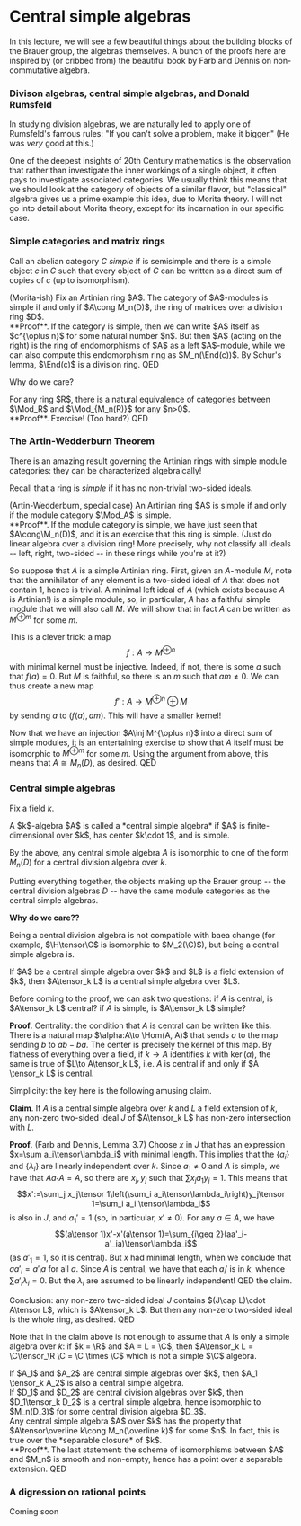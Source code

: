 # Central simple algebras

In this lecture, we will see a few beautiful things about the building blocks of the Brauer group, the algebras themselves. A bunch of the proofs here are inspired by (or cribbed from) the beautiful book by Farb and Dennis on non-commutative algebra.

### Divison algebras, central simple algebras, and Donald Rumsfeld

In studying division algebras, we are naturally led to apply one of Rumsfeld's famous rules: "If you can't solve a problem, make it bigger." (He was *very* good at this.)

One of the deepest insights of 20th Century mathematics is the observation that rather than investigate the inner workings of a single object, it often pays to investigate associated categories. We usually think this means that we should look at the category of objects of a similar flavor, but "classical" algebra gives us a prime example this idea, due to Morita theory. I will not go into detail about Morita theory, except for its incarnation in our specific case. 

### Simple categories and matrix rings

Call an abelian category $C$ *simple* if is semisimple and there is a simple object $c$ in $C$ such that every object of $C$ can be written as a direct sum of copies of $c$ (up to isomorphism).

<div class="theorem"> (Morita-ish)
Fix an Artinian ring $A$. The category of $A$-modules is simple if and only if $A\cong M_n(D)$, the ring of matrices over a division ring $D$.
<div>
**Proof**. If the category is simple, then we can write $A$ itself as $c^{\oplus n}$ for some natural number $n$. But then $A$ (acting on the right) is the ring of endomorphisms of $A$ as a left $A$-module, while we can also compute this endomorphism ring as $M_n(\End(c))$. By Schur's lemma, $\End(c)$ is a division ring. QED

Why do we care?

<div class="lemma">
For any ring $R$, there is a natural equivalence of categories between $\Mod_R$ and $\Mod_{M_n(R)}$ for any $n>0$.
</div>
**Proof**. Exercise! (Too hard?) QED

### The Artin-Wedderburn Theorem

There is an amazing result governing the Artinian rings with simple module categories: they can be characterized algebraically!

Recall that a ring is *simple* if it has no non-trivial two-sided ideals.

<div class="theorem"> (Artin-Wedderburn, special case)
An Artinian ring $A$ is simple if and only if the module category $\Mod_A$ is simple.
</div>
**Proof**. If the module category is simple, we have just seen that $A\cong\M_n(D)$, and it is an exercise that this ring is simple. (Just do linear algebra over a division ring! More precisely, why not classify all ideals -- left, right, two-sided -- in these rings while you're at it?) 

So suppose that $A$ is a simple Artinian ring. First, given an $A$-module $M$, note that the annihilator of any element is a two-sided ideal of $A$ that does not contain $1$, hence is trivial. A minimal left ideal of $A$ (which exists because $A$ is Artinian!) is a simple module, so, in particular, $A$ has a faithful simple module that we will also call $M$. We will show that in fact $A$ can be written as $M^{\oplus m}$ for some $m$.

This is a clever trick: a map $$f:A\to M^{\oplus n}$$ with minimal kernel must be injective. Indeed, if not, there is some $a$ such that $f(a)=0$. But $M$ is faithful, so there is an $m$ such that $am\neq 0$. We can thus create a new map $$f':A\to M^{\oplus n}\oplus M$$ by sending $a$ to $(f(a), am)$. This will have a smaller kernel!

Now that we have an injection $A\inj M^{\oplus n}$ into a direct sum of simple modules, it is an entertaining exercise to show that $A$ itself must be isomorphic to $M^{\oplus m}$ for some $m$. Using the argument from above, this means that $A\cong M_n(D)$, as desired. QED

### Central simple algebras

Fix a field $k$.

<div class="definition">
A $k$-algebra $A$ is called a *central simple algebra* if $A$ is finite-dimensional over $k$, has center $k\cdot 1$, and is simple.
</div>

By the above, any central simple algebra $A$ is isomorphic to one of the form $M_n(D)$ for a central division algebra over $k$. 

Putting everything together, the objects making up the Brauer group -- the central division algebras $D$ -- have the same module categories as the central simple algebras.

**Why do we care??**

Being a central division algebra is not compatible with baea change (for example, $\H\tensor\C$ is isomorphic to $M_2(\C)$), but being a central simple algebra is. 

<div class="proposition">
If $A$ be a central simple algebra over $k$ and $L$ is a field extension of $k$, then $A\tensor_k L$ is a central simple algebra over $L$.
</div>

Before coming to the proof, we can ask two questions: if $A$ is central, is $A\tensor_k L$ central?  if $A$ is simple, is $A\tensor_k L$ simple?  

**Proof**. Centrality: the condition that $A$ is central can be written like this. There is a natural map $\alpha:A\to \Hom(A, A)$ that sends $a$ to the map sending $b$ to $ab-ba$. The center is precisely the kernel of this map. By flatness of everything over a field, if $k\to A$ identifies $k$ with $\ker(\alpha)$, the same is true of $L\to A\tensor_k L$, i.e. $A$ is central if and only if $A \tensor_k L$ is central.

Simplicity: the key here is the following amusing claim.

**Claim**. If $A$ is a central simple algebra over $k$ and $L$ a field extension of $k$, any non-zero two-sided ideal $J$ of $A\tensor_k L$ has non-zero intersection with $L$.

**Proof**. (Farb and Dennis, Lemma 3.7) Choose $x$ in $J$ that has an expression $x=\sum a_i\tensor\lambda_i$ with minimal length. This implies that the $\{a_i\}$ and $\{\lambda_i\}$ are linearly independent over $k$. Since $a_1\neq 0$ and $A$ is simple, we have that $Aa_1A=A$, so there are $x_j, y_j$ such that $\sum x_j a_1 y_j=1$. This means that
$$x':=\sum_j x_j\tensor 1\left(\sum_i a_i\tensor\lambda_i\right)y_j\tensor 1=\sum_i a_i'\tensor\lambda_i$$
is also in $J$, and $a_1'=1$ (so, in particular, $x'\neq 0$). For any $a\in A$, we have $$(a\tensor 1)x'-x'(a\tensor 1)=\sum_{i\geq 2}(aa'_i-a'_ia)\tensor\lambda_i$$ (as $a'_1=1$, so it is central). But $x$ had minimal length, when we conclude that $aa'_i=a'_ia$ for all $a$. Since $A$ is central, we have that each $a_i'$ is in $k$, whence $\sum a'_i\lambda_i=0$. But the $\lambda_i$ are assumed to be linearly independent! QED the claim.

Conclusion: any non-zero two-sided ideal $J$ contains $(J\cap L)\cdot A\tensor L$, which is $A\tensor_k L$. But then any non-zero two-sided ideal is the whole ring, as desired. QED

Note that in the claim above is not enough to assume that $A$ is only a simple algebra over $k$: if $k = \R$ and $A = L = \C$, then $A\tensor_k L = \C\tensor_\R \C = \C \times \C$ which is not a simple $\C$ algebra.  

<div class="corollary">
If $A_1$ and $A_2$ are central simple algebras over $k$, then $A_1 \tensor_k A_2$ is also a central simple algebra.
</div>

<div class="corollary"> 
If $D_1$ and $D_2$ are central division algebras over $k$, then $D_1\tensor_k D_2$ is a central simple algebra, hence isomorphic to $M_n(D_3)$ for some central division algebra $D_3$.
</div>

<div class="corollary">
Any central simple algebra $A$ over $k$ has the property that $A\tensor\overline k\cong M_n(\overline k)$ for some $n$. In fact, this is true over the *separable closure* of $k$.
</div>
**Proof**. The last statement: the scheme of isomorphisms between $A$ and $M_n$ is smooth and non-empty, hence has a point over a separable extension. QED

### A digression on rational points

Coming soon